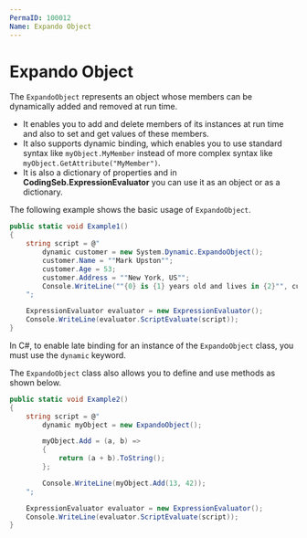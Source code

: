 ```yaml
---
PermaID: 100012
Name: Expando Object
---
```


# Expando Object

The `ExpandoObject` represents an object whose members can be dynamically added and removed at run time.

 - It enables you to add and delete members of its instances at run time and also to set and get values of these members. 
 - It also supports dynamic binding, which enables you to use standard syntax like `myObject.MyMember` instead of more complex syntax like `myObject.GetAttribute("MyMember")`.
 - It is also a dictionary of properties and in **CodingSeb.ExpressionEvaluator** you can use it as an object or as a dictionary.

The following example shows the basic usage of `ExpandoObject`.

```csharp
public static void Example1()
{
    string script = @"
        dynamic customer = new System.Dynamic.ExpandoObject();
        customer.Name = ""Mark Upston"";
        customer.Age = 53;
        customer.Address = ""New York, US"";
        Console.WriteLine(""{0} is {1} years old and lives in {2}"", customer.Name, customer.Age, customer.Address);
    ";

    ExpressionEvaluator evaluator = new ExpressionEvaluator();
    Console.WriteLine(evaluator.ScriptEvaluate(script));
}
```

In C#, to enable late binding for an instance of the `ExpandoObject` class, you must use the `dynamic` keyword.

The `ExpandoObject` class also allows you to define and use methods as shown below.

```csharp
public static void Example2()
{
    string script = @"
        dynamic myObject = new ExpandoObject();

        myObject.Add = (a, b) => 
        {
            return (a + b).ToString();
        };

        Console.WriteLine(myObject.Add(13, 42));
    ";

    ExpressionEvaluator evaluator = new ExpressionEvaluator();
    Console.WriteLine(evaluator.ScriptEvaluate(script));
}
```
